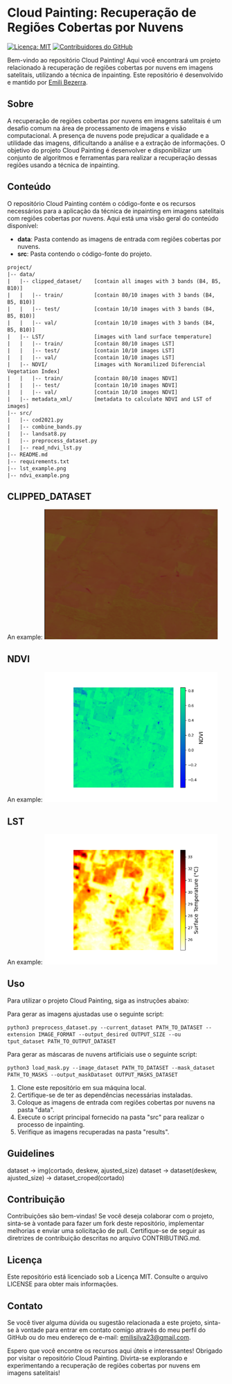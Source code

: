 # Cloud Painting: Recuperação de Regiões Cobertas por Nuvens

[![Licença: MIT](https://img.shields.io/badge/Licen%C3%A7a-MIT-yellow.svg)](https://opensource.org/licenses/MIT)
[![Contribuidores do GitHub](https://img.shields.io/github/contributors/emilibezerra/cloud_painting)](https://github.com/emilibezerra/cloud_painting/graphs/contributors)

Bem-vindo ao repositório Cloud Painting! Aqui você encontrará um projeto relacionado à recuperação de regiões cobertas por nuvens em imagens satelitais, utilizando a técnica de inpainting. Este repositório é desenvolvido e mantido por [Emili Bezerra](https://github.com/emilibezerra).

## Sobre

A recuperação de regiões cobertas por nuvens em imagens satelitais é um desafio comum na área de processamento de imagens e visão computacional. A presença de nuvens pode prejudicar a qualidade e a utilidade das imagens, dificultando a análise e a extração de informações. O objetivo do projeto Cloud Painting é desenvolver e disponibilizar um conjunto de algoritmos e ferramentas para realizar a recuperação dessas regiões usando a técnica de inpainting.

## Conteúdo

O repositório Cloud Painting contém o código-fonte e os recursos necessários para a aplicação da técnica de inpainting em imagens satelitais com regiões cobertas por nuvens. Aqui está uma visão geral do conteúdo disponível:

- **data**: Pasta contendo as imagens de entrada com regiões cobertas por nuvens.
- **src**: Pasta contendo o código-fonte do projeto.

```
project/
|-- data/
|   |-- clipped_dataset/    [contain all images with 3 bands (B4, B5, B10)]
|   |   |-- train/          [contain 80/10 images with 3 bands (B4, B5, B10)]
|   |   |-- test/           [contain 10/10 images with 3 bands (B4, B5, B10)]
|   |   |-- val/            [contain 10/10 images with 3 bands (B4, B5, B10)]
|   |-- LST/                [images with land surface temperature]
|   |   |-- train/          [contain 80/10 images LST]
|   |   |-- test/           [contain 10/10 images LST]
|   |   |-- val/            [contain 10/10 images LST]
|   |-- NDVI/               [images with Noramilized Diferencial Vegetation Index]
|   |   |-- train/          [contain 80/10 images NDVI]
|   |   |-- test/           [contain 10/10 images NDVI]
|   |   |-- val/            [contain 10/10 images NDVI]
|   |-- metadata_xml/       [metadata to calculate NDVI and LST of images]
|-- src/
|   |-- cod2021.py
|   |-- combine_bands.py
|   |-- landsat8.py
|   |-- preprocess_dataset.py
|   |-- read_ndvi_lst.py
|-- README.md
|-- requirements.txt
|-- lst_example.png
|-- ndvi_example.png

```
## CLIPPED_DATASET

An example:
<img title="NDVI" alt="Alt text" src="img_example.png" width="400" height="300">

## NDVI
An example:
<img title="NDVI" alt="Alt text" src="ndvi_example.png" width="400" height="300">

## LST
An example:
<img title="LST" alt="Alt text" src="lst_example.png" width="400" height="300">


## Uso

Para utilizar o projeto Cloud Painting, siga as instruções abaixo:

Para gerar as imagens ajustadas use o seguinte script:

```shell
python3 preprocess_dataset.py --current_dataset PATH_TO_DATASET --extension IMAGE_FORMAT --output_desired OUTPUT_SIZE --ou
tput_dataset PATH_TO_OUTPUT_DATASET
```

Para gerar as máscaras de nuvens artificiais use o seguinte script:

```shell
python3 load_mask.py --image_dataset PATH_TO_DATASET --mask_dataset PATH_TO_MASKS --output_maskDataset OUTPUT_MASKS_DATASET
```


1. Clone este repositório em sua máquina local.
2. Certifique-se de ter as dependências necessárias instaladas.
3. Coloque as imagens de entrada com regiões cobertas por nuvens na pasta "data".
4. Execute o script principal fornecido na pasta "src" para realizar o processo de inpainting.
5. Verifique as imagens recuperadas na pasta "results".



## Guidelines


dataset -> img(cortado, deskew, ajusted_size)
dataset -> dataset(deskew, ajusted_size) -> dataset_croped(cortado)

## Contribuição

Contribuições são bem-vindas! Se você deseja colaborar com o projeto, sinta-se à vontade para fazer um fork deste repositório, implementar melhorias e enviar uma solicitação de pull. Certifique-se de seguir as diretrizes de contribuição descritas no arquivo CONTRIBUTING.md.

## Licença

Este repositório está licenciado sob a Licença MIT. Consulte o arquivo LICENSE para obter mais informações.

## Contato

Se você tiver alguma dúvida ou sugestão relacionada a este projeto, sinta-se à vontade para entrar em contato comigo através do meu perfil do GitHub ou do meu endereço de e-mail: [emilisilva23@gmail.com](mailto:emilisilva23@gmail.com).

Espero que você encontre os recursos aqui úteis e interessantes! Obrigado por visitar o repositório Cloud Painting. Divirta-se explorando e experimentando a recuperação de regiões cobertas por nuvens em imagens satelitais!